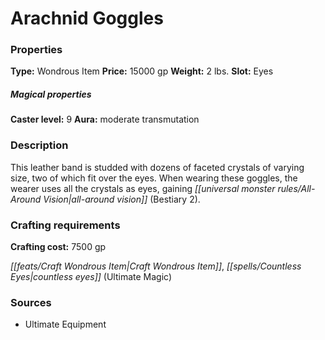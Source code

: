 ﻿---
Title: "Arachnid Goggles"
Type: "Wondrous Item"
Price: "15000 gp"
Weight: "2 lbs."
Slot: "Eyes"
Caster level: "9"
Aura: "moderate transmutation"
Description: |
  "This leather band is studded with dozens of faceted crystals of varying size, two of which fit over the eyes. When wearing these goggles, the wearer uses all the crystals as eyes, gaining all-around vision (_Bestiary 2_)."
Crafting cost: "7500 gp"
Sources: "['Ultimate Equipment']"
---

# Arachnid Goggles

### Properties

**Type:** Wondrous Item **Price:** 15000 gp **Weight:** 2 lbs. **Slot:** Eyes

##### Magical properties

**Caster level:** 9 **Aura:** moderate transmutation

### Description

This leather band is studded with dozens of faceted crystals of varying size, two of which fit over the eyes. When wearing these goggles, the wearer uses all the crystals as eyes, gaining _[[universal monster rules/All-Around Vision|all-around vision]]_ (Bestiary 2).

### Crafting requirements

**Crafting cost:** 7500 gp

_[[feats/Craft Wondrous Item|Craft Wondrous Item]]_, _[[spells/Countless Eyes|countless eyes]]_ (Ultimate Magic)

### Sources

* Ultimate Equipment